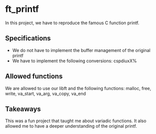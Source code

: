 # ft_printf

In this project, we have to reproduce the famous C function printf.

## Specifications

- We do not have to implement the buffer management of the original printf
- We have to implement the following conversions: cspdiuxX%

## Allowed functions

We are allowed to use our libft and the following functions:
malloc, free, write, va_start, va_arg, va_copy, va_end

## Takeaways

This was a fun project that taught me about variadic functions. 
It also allowed me to have a deeper understanding of the original printf.
